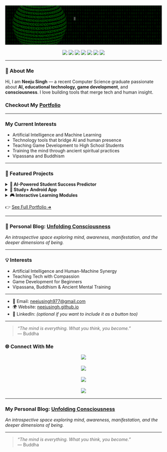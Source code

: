 
<p align="center">
  <img src="final.gif" alt="Welcome GIF">
</p>

<p align="center">
  <img src="https://img.shields.io/badge/Python-blue?style=for-the-badge&logo=python&logoColor=white"/>
  <img src="https://img.shields.io/badge/Java-007396?style=for-the-badge&logo=java&logoColor=white"/>
  <img src="https://img.shields.io/badge/Firebase-FFCA28?style=for-the-badge&logo=firebase&logoColor=black"/>
  <img src="https://img.shields.io/badge/React_Native-20232A?style=for-the-badge&logo=react&logoColor=61DAFB"/>
  <img src="https://img.shields.io/badge/Streamlit-FF4B4B?style=for-the-badge&logo=streamlit&logoColor=white"/>
  <img src="https://img.shields.io/badge/Tableau-E97627?style=for-the-badge&logo=tableau&logoColor=white"/>
  <img src="https://img.shields.io/badge/Git-F05032?style=for-the-badge&logo=git&logoColor=white"/>
</p>


---

### 🚀 About Me

Hi, I am **Neeju Singh** — a recent Computer Science graduate passionate about **AI, educational technology, game development**, and **consciousness**. I love building tools that merge tech and human insight.
### **Checkout My [Portfolio](https://neejusingh.github.io/portfolio.html)**

---
### My Current Interests

- Artificial Intelligence and Machine Learning  
- Technology tools that bridge AI and human presence
- Teaching Game Development to High School Students
- Training the mind through ancient spiritual practices
- Vipassana and Buddhism

---
### 📌 Featured Projects

<details>
<summary><b>🧠 AI-Powered Student Success Predictor</b></summary>
A machine learning tool to predict student outcomes and support personalized learning.
<br><br>
🔗 [GitHub Repository](https://github.com/NEEJUSINGH/student-success-predictor) · 📊 Python, Scikit-learn, Streamlit
</details>

<details>
<summary><b>📱 Study+ Android App</b></summary>
An app that helps students stay focused by locking distractions and providing parental/teacher dashboards.
<br><br>
🔗 [GitHub Repository](https://github.com/NEEJUSINGH/study-plus-app) · 🤖 Java, Firebase, Android Studio
</details>

<details>
<summary><b>🎮 Interactive Learning Modules</b></summary>
Beginner-friendly coding modules for high school students, including game development and web apps.
<br><br>
🔗 [View Project](https://github.com/NEEJUSINGH/space-invader-module) · 🕹️ Pygame, GitHub Pages
</details>

👉 [See Full Portfolio ➜](https://neejusingh.github.io/portfolio.html)

---

### 📖 Personal Blog: [Unfolding Consciousness](https://neejusingh.github.io/blog/)

<em>An introspective space exploring mind, awareness, manifestation, and the deeper dimensions of being.</em>

---

### 💡 Interests

- Artificial Intelligence and Human-Machine Synergy  
- Teaching Tech with Compassion  
- Game Development for Beginners  
- Vipassana, Buddhism & Ancient Mental Training

---


- 📧 Email: [neejusingh977@gmail.com](mailto:neejusingh977@gmail.com)  
- 🌍 Website: [neejusingh.github.io](https://neejusingh.github.io)  
- 💼 LinkedIn: *(optional if you want to include it as a button too)*

---

<blockquote>
  <em>“The mind is everything. What you think, you become.”</em><br> — Buddha
</blockquote>


<p align="center">
  
### 🌐 Connect With Me

</p>
<p align="center">
  <a href="https://neejusingh.github.io/portfolio.html" target="_blank">
    <img src="https://img.shields.io/badge/🗂️ Portfolio-Click_Here-blue?style=for-the-badge"/>
  </a><br><br>
  
  <a href="https://neejusingh.github.io/blog/" target="_blank">
    <img src="https://img.shields.io/badge/🧠 Blog-Unfolding_Consciousness-blueviolet?style=for-the-badge"/>
  </a><br><br>
  
  <a href="mailto:neejusingh977@gmail.com" target="_blank">
    <img src="https://img.shields.io/badge/📩 Email-Contact_Me-success?style=for-the-badge"/>
  </a><br><br>
  
  <a href="https://www.linkedin.com/in/neejusingh/" target="_blank">
    <img src="https://img.shields.io/badge/🔗 LinkedIn-View_Profile-0A66C2?style=for-the-badge&logo=linkedin&logoColor=white"/>
  </a>
</p>



---
### **My Personal Blog: [Unfolding Consciousness](https://neejusingh.github.io/blog/)**
<p><em>An introspective space exploring mind, awareness, manifestation, and the deeper dimensions of being.</em></p>

---


<blockquote>
  <p><em>“The mind is everything. What you think, you become.”</em><br>
  — Buddha</p>
</blockquote>
